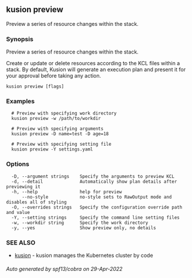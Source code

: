 ## kusion preview

Preview a series of resource changes within the stack.

### Synopsis

Preview a series of resource changes within the stack.

Create or update or delete resources according to the KCL files within a stack. By default, Kusion will generate an execution plan and present it for your approval before taking any action.

```
kusion preview [flags]
```

### Examples

```
  # Preview with specifying work directory
  kusion preview -w /path/to/workdir
  
  # Preview with specifying arguments
  kusion preview -D name=test -D age=18
  
  # Preview with specifying setting file
  kusion preview -Y settings.yaml
```

### Options

```
  -D, --argument strings    Specify the arguments to preview KCL
  -d, --detail              Automatically show plan details after previewing it
  -h, --help                help for preview
      --no-style            no-style sets to RawOutput mode and disables all of styling
  -O, --overrides strings   Specify the configuration override path and value
  -Y, --setting strings     Specify the command line setting files
  -w, --workdir string      Specify the work directory
  -y, --yes                 Show preview only, no details
```

### SEE ALSO

* [kusion](kusion.md)	 - kusion manages the Kubernetes cluster by code

###### Auto generated by spf13/cobra on 29-Apr-2022
